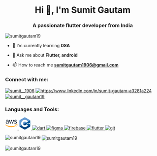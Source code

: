
<h1 align="center">Hi 👋, I'm Sumit Gautam</h1>
<h3 align="center">A passionate flutter developer from India</h3>

<p align="left"> <img src="https://komarev.com/ghpvc/?username=sumitgautam19&label=Profile%20views&color=0e75b6&style=flat" alt="sumitgautam19" /> </p>

- 🌱 I’m currently learning **DSA**

- 💬 Ask me about **Flutter, android**

- 📫 How to reach me **sumitgautam1906@gmail.com**

<h3 align="left">Connect with me:</h3>
<p align="left">
<a href="https://twitter.com/sumit__1906" target="blank"><img align="center" src="https://raw.githubusercontent.com/rahuldkjain/github-profile-readme-generator/master/src/images/icons/Social/twitter.svg" alt="sumit__1906" height="30" width="40" /></a>
<a href="https://linkedin.com/in/https://www.linkedin.com/in/a3281a224" target="blank"><img align="center" src="https://raw.githubusercontent.com/rahuldkjain/github-profile-readme-generator/master/src/images/icons/Social/linked-in-alt.svg" alt="https://www.linkedin.com/in/sumit-gautam-a3281a224" height="30" width="40" /></a>
<a href="https://instagram.com/sumit__gautam19" target="blank"><img align="center" src="https://raw.githubusercontent.com/rahuldkjain/github-profile-readme-generator/master/src/images/icons/Social/instagram.svg" alt="sumit__gautam19" height="30" width="40" /></a>
</p>

<h3 align="left">Languages and Tools:</h3>
<p align="left"> <a href="https://aws.amazon.com" target="_blank" rel="noreferrer"> <img src="https://raw.githubusercontent.com/devicons/devicon/master/icons/amazonwebservices/amazonwebservices-original-wordmark.svg" alt="aws" width="40" height="40"/> </a> <a href="https://www.w3schools.com/cpp/" target="_blank" rel="noreferrer"> <img src="https://raw.githubusercontent.com/devicons/devicon/master/icons/cplusplus/cplusplus-original.svg" alt="cplusplus" width="40" height="40"/> </a> <a href="https://dart.dev" target="_blank" rel="noreferrer"> <img src="https://www.vectorlogo.zone/logos/dartlang/dartlang-icon.svg" alt="dart" width="40" height="40"/> </a> <a href="https://www.figma.com/" target="_blank" rel="noreferrer"> <img src="https://www.vectorlogo.zone/logos/figma/figma-icon.svg" alt="figma" width="40" height="40"/> </a> <a href="https://firebase.google.com/" target="_blank" rel="noreferrer"> <img src="https://www.vectorlogo.zone/logos/firebase/firebase-icon.svg" alt="firebase" width="40" height="40"/> </a> <a href="https://flutter.dev" target="_blank" rel="noreferrer"> <img src="https://www.vectorlogo.zone/logos/flutterio/flutterio-icon.svg" alt="flutter" width="40" height="40"/> </a> <a href="https://git-scm.com/" target="_blank" rel="noreferrer"> <img src="https://www.vectorlogo.zone/logos/git-scm/git-scm-icon.svg" alt="git" width="40" height="40"/> </a> </p>

<p><img align="left" src="https://github-readme-stats.vercel.app/api/top-langs?username=sumitgautam19&show_icons=true&locale=en&layout=compact" alt="sumitgautam19" /></p>

<p>&nbsp;<img align="center" src="https://github-readme-stats.vercel.app/api?username=sumitgautam19&show_icons=true&locale=en" alt="sumitgautam19" /></p>

<p><img align="center" src="https://github-readme-streak-stats.herokuapp.com/?user=sumitgautam19&" alt="sumitgautam19" /></p>
